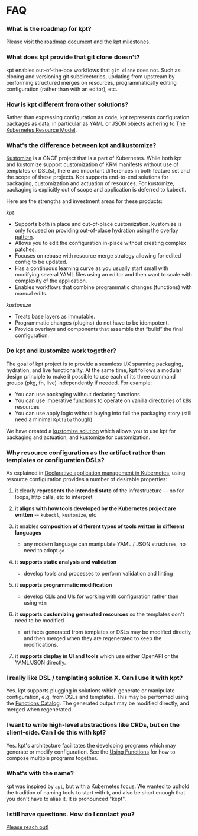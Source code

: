 # FAQ

### What is the roadmap for kpt?

Please visit the [roadmap document] and the [kpt milestones].

### What does kpt provide that git clone doesn't?

kpt enables out-of-the-box workflows that `git clone` does not. Such as: cloning
and versioning git subdirectories, updating from upstream by performing
structured merges on resources, programmatically editing configuration (rather
than with an editor), etc.

### How is kpt different from other solutions?

Rather than expressing configuration as code, kpt represents configuration
packages as data, in particular as YAML or JSON objects adhering to [The
Kubernetes Resource Model].

### What's the difference between kpt and kustomize?

[Kustomize] is a CNCF project that is a part of Kubernetes. While both kpt and
kustomize support customization of KRM manifests without use of templates or
DSL(s), there are important differences in both feature set and the scope of
these projects. Kpt supports end-to-end solutions for packaging, customization
and actuation of resources. For kustomize, packaging is explicitly out of scope
and application is deferred to kubectl.

Here are the strengths and investment areas for these products:

_kpt_

- Supports both in place and out-of-place customization. kustomize is only
  focused on providing out-of-place hydration using the [overlay pattern].
- Allows you to edit the configuration in-place without creating complex patches.
- Focuses on rebase with resource merge strategy allowing for edited config to
  be updated.
- Has a continuous learning curve as you usually start small with modifying
  several YAML files using an editor and then want to scale with complexity of
  the application.
- Enables workflows that combine programmatic changes (functions) with manual
  edits.

_kustomize_

- Treats base layers as immutable.
- Programmatic changes (plugins) do not have to be idempotent.
- Provide overlays and components that assemble that “build” the final
  configuration.

### Do kpt and kustomize work together?

The goal of kpt project is to provide a seamless UX spanning packaging,
hydration, and live functionality. At the same time, kpt follows a modular
design principle to make it possible to use each of its three command groups
(pkg, fn, live) independently if needed. For example:

- You can use packaging without declaring functions
- You can use imperative functions to operate on vanilla directories of k8s
  resources
- You can use apply logic without buying into full the packaging story (still
  need a minimal `Kptfile` though)

We have created a [kustomize solution] which allows you to use kpt for packaging
and actuation, and kustomize for customization.

### Why resource configuration as the artifact rather than templates or configuration DSLs?

As explained in [Declarative application management in Kubernetes], using
resource configuration provides a number of desirable properties:

1. it clearly **represents the intended state** of the infrastructure -- no for
   loops, http calls, etc to interpret

2. it **aligns with how tools developed by the Kubernetes project are written**
   -- `kubectl`, `kustomize`, etc

3. it enables **composition of different types of tools written in different
   languages**

   - any modern language can manipulate YAML / JSON structures, no need to adopt
     `go`

4. it **supports static analysis and validation**

   - develop tools and processes to perform validation and linting

5. it **supports programmatic modification**

   - develop CLIs and UIs for working with configuration rather than using `vim`

6. it **supports customizing generated resources** so the templates don't need
   to be modified

   - artifacts generated from templates or DSLs may be modified directly, and
     then merged when they are regenerated to keep the modifications.

7. it **supports display in UI and tools** which use either OpenAPI or the
   YAML/JSON directly.

### I really like DSL / templating solution X. Can I use it with kpt?

Yes. kpt supports plugging in solutions which generate or manipulate
configuration, e.g. from DSLs and templates. This may be performed using the
[Functions Catalog]. The generated output may be modified directly, and merged
when regenerated.

### I want to write high-level abstractions like CRDs, but on the client-side. Can I do this with kpt?

Yes. kpt's architecture facilitates the developing programs which may generate
or modify configuration. See the [Using Functions] for how to compose multiple
programs together.

### What's with the name?

kpt was inspired by `apt`, but with a Kubernetes focus. We wanted to uphold the
tradition of naming tools to start with `k`, and also be short enough that you
don't have to alias it. It is pronounced "kept".

### I still have questions. How do I contact you?

[Please reach out!][contact]

[the kubernetes resource model]:
  https://github.com/kubernetes/community/blob/master/contributors/design-proposals/architecture/resource-management.md
[declarative application management in kubernetes]:
  https://github.com/kubernetes/community/blob/master/contributors/design-proposals/architecture/declarative-application-management.md
[functions]: /reference/cli/fn/run/
[using functions]: /book/04-using-functions/
[contact]: /contact/
[functions catalog]: https://catalog.kpt.dev/
[roadmap document]:
  https://github.com/GoogleContainerTools/kpt/blob/main/docs/ROADMAP.md
[kpt milestones]: https://github.com/GoogleContainerTools/kpt/milestones
[kustomize solution]:
  https://github.com/GoogleContainerTools/kpt/tree/main/package-examples/kustomize
[kustomize]: https://kustomize.io
[workflow]: /book/02-concepts/02-workflows
[overlay pattern]:
  https://github.com/kubernetes-sigs/kustomize/tree/master/examples/multibases
